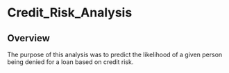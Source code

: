 # Credit_Risk_Analysis
## Overview
The purpose of this analysis was to predict the likelihood of a given person being denied for a loan based on credit risk.
